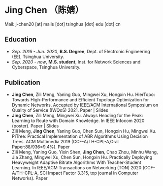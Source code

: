 # Jing Chen （陈婧）
Mail: j-chen20 [at] mails [dot] tsinghua [dot] edu [dot] cn

## Education
- *Sep. 2016 - Jun. 2020*, **B.S. Degree**, Dept. of Electronic Engineering (EE), Tsinghua University.
- *Sep. 2020 - now*, **M.S. student**, Inst. for Network Sciences and Cyberspace, Tsinghua University.

## Publication
- **Jing Chen**, Zili Meng, Yaning Guo, Mingwei Xu, Hongxin Hu. HierTopo: Towards High-Performance and Efficient Topology Optimization for Dynamic Networks. Accepted by IEEE/ACM International Symposium on Quality of Service (IWQoS) 2021. Paper | Slides
- **Jing Chen**, Zili Meng, Mingwei Xu. Always Heading for the Peak: Learning to Route with Domain Knowledge. In IEEE Infocom 2020 (poster). Paper | Slides
- Zili Meng, **Jing Chen**, Yaning Guo, Chen Sun, Hongxin Hu, Mingwei Xu. PiTree: Practical Implementation of ABR Algorithms Using Decision Trees. ACM Multimedia 2019 (CCF-A/TH-CPL-A,Oral Paper:88/936=9.4%). Paper
- Zili Meng, Yaning Guo, Yixin Shen, **Jing Chen**, Chao Zhou, Minhu Wang, Jia Zhang, Mingwei Xu, Chen Sun, Hongxin Hu. Practically Deploying Heavyweight Adaptive Bitrate Algorithms With Teacher-Student Learning. In IEEE/ACM Transactions on Networking (TON) 2020 (CCF-A/TH-CPL-A, SCI Impact Factor 3.315, top journal in Computer Networks). Paper
